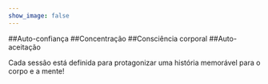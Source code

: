 ```yaml
---
show_image: false
---
```


##Auto-confiança
##Concentração
##Consciência corporal
##Auto-aceitação

Cada sessão está definida para protagonizar uma história memorável para o corpo e a mente!